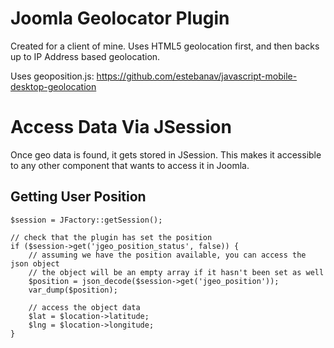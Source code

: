 # Joomla Geolocator Plugin

Created for a client of mine. Uses HTML5 geolocation first, and then backs up to IP Address based geolocation.

Uses geoposition.js: https://github.com/estebanav/javascript-mobile-desktop-geolocation

# Access Data Via JSession

Once geo data is found, it gets stored in JSession. This makes it accessible to any other component that wants to access it in Joomla. 

## Getting User Position
```
$session = JFactory::getSession();

// check that the plugin has set the position
if ($session->get('jgeo_position_status', false)) {
    // assuming we have the position available, you can access the json object
    // the object will be an empty array if it hasn't been set as well
    $position = json_decode($session->get('jgeo_position'));
    var_dump($position);

    // access the object data
    $lat = $location->latitude;
    $lng = $location->longitude;
}

```